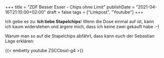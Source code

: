 +++
title = "ZDF Besser Esser - Chips ohne Limit"
publishDate = "2021-04-16T21:10:00+02:00"
draft = false
tags = ["Linkpost", "Youtube"]
+++

Ich gebe es zu: **Ich liebe Stapelchips**! Wenn die Dose einmal auf ist, kann ich kaum widerstehen und ärgere mich, dass ich keine zwei gekauft habe :-)


Warum man so auf die Stapelchips abfährt, dass kann euch der Sebastian Lege erklären:

{{< embetty youtube ZSCCbsxl-g4 >}}

<!--more-->
